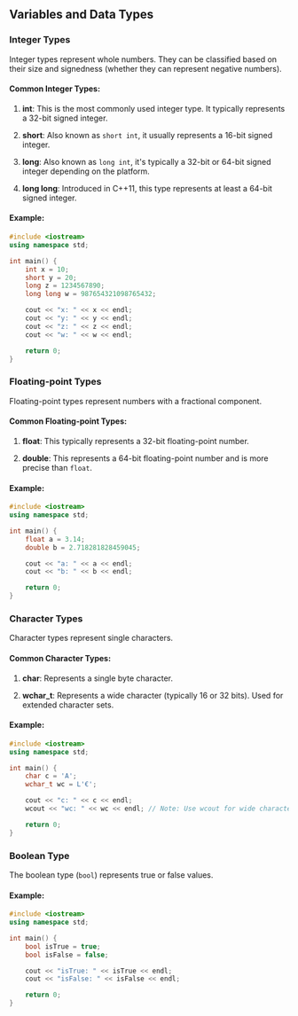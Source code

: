 


## Variables and Data Types

### Integer Types

Integer types represent whole numbers. They can be classified based on their size and signedness (whether they can represent negative numbers).

#### Common Integer Types:

1. **int**: This is the most commonly used integer type. It typically represents a 32-bit signed integer.

2. **short**: Also known as `short int`, it usually represents a 16-bit signed integer.

3. **long**: Also known as `long int`, it's typically a 32-bit or 64-bit signed integer depending on the platform.

4. **long long**: Introduced in C++11, this type represents at least a 64-bit signed integer.

#### Example:

```cpp
#include <iostream>
using namespace std;

int main() {
    int x = 10;
    short y = 20;
    long z = 1234567890;
    long long w = 987654321098765432;

    cout << "x: " << x << endl;
    cout << "y: " << y << endl;
    cout << "z: " << z << endl;
    cout << "w: " << w << endl;

    return 0;
}
```

### Floating-point Types

Floating-point types represent numbers with a fractional component.

#### Common Floating-point Types:

1. **float**: This typically represents a 32-bit floating-point number.

2. **double**: This represents a 64-bit floating-point number and is more precise than `float`.

#### Example:

```cpp
#include <iostream>
using namespace std;

int main() {
    float a = 3.14;
    double b = 2.718281828459045;

    cout << "a: " << a << endl;
    cout << "b: " << b << endl;

    return 0;
}
```

### Character Types

Character types represent single characters.

#### Common Character Types:

1. **char**: Represents a single byte character.

2. **wchar_t**: Represents a wide character (typically 16 or 32 bits). Used for extended character sets.

#### Example:

```cpp
#include <iostream>
using namespace std;

int main() {
    char c = 'A';
    wchar_t wc = L'€';

    cout << "c: " << c << endl;
    wcout << "wc: " << wc << endl; // Note: Use wcout for wide characters

    return 0;
}
```

### Boolean Type

The boolean type (`bool`) represents true or false values.

#### Example:

```cpp
#include <iostream>
using namespace std;

int main() {
    bool isTrue = true;
    bool isFalse = false;

    cout << "isTrue: " << isTrue << endl;
    cout << "isFalse: " << isFalse << endl;

    return 0;
}
```

